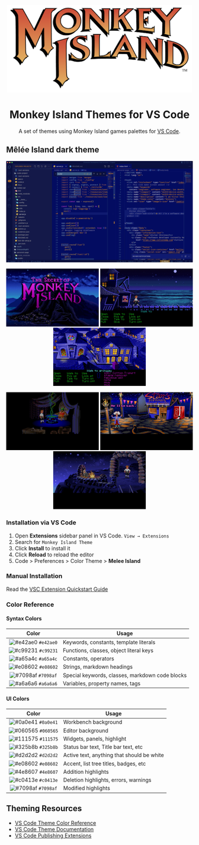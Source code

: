 <p align="center">
  <img alt="Monkey Island Logo" src="https://raw.githubusercontent.com/vicchirino/monkey-island-theme/main/images/monkey-island-logo.png" width="500" />
</p>
<h1 align="center">
  Monkey Island Themes for VS Code
</h1>
<p align="center">
  A set of themes using Monkey Island games palettes for <a href="https://victorchirino.com">VS Code</a>.
</p>

## Mêlée Island dark theme

![demo](https://raw.githubusercontent.com/vicchirino/monkey-island-theme/main/images/melee-island-theme-demo.png)

<p align="middle">
  <p align="middle">
    <img src="https://raw.githubusercontent.com/vicchirino/monkey-island-theme/main/images/palette-1.jpg" width="250" />
    <img src="https://raw.githubusercontent.com/vicchirino/monkey-island-theme/main/images/palette-2.jpg" width="250" /> 
    <img src="https://raw.githubusercontent.com/vicchirino/monkey-island-theme/main/images/palette-3.jpg" width="250" />
  </p>
   <p align="middle">
    <img src="https://raw.githubusercontent.com/vicchirino/monkey-island-theme/main/images/palette-4.jpg" width="250" />
    <img src="https://raw.githubusercontent.com/vicchirino/monkey-island-theme/main/images/palette-5.jpg" width="250" /> 
    <img src="https://raw.githubusercontent.com/vicchirino/monkey-island-theme/main/images/palette-6.jpg" width="250" />
  </p>
<p align="middle">

### Installation via VS Code

1. Open **Extensions** sidebar panel in VS Code. `View → Extensions`
2. Search for `Monkey Island Theme`
3. Click **Install** to install it
4. Click **Reload** to reload the editor
5. Code > Preferences > Color Theme > **Melee Island**

### Manual Installation

Read the [VSC Extension Quickstart Guide](https://github.com/vicchirino/monkey-island-theme/blob/main/vsc-extension-quickstart.md)

### Color Reference

#### Syntax Colors

|                                 Color                                  | Usage                                           |
| :--------------------------------------------------------------------: | ----------------------------------------------- |
| ![#e42ae0](https://via.placeholder.com/10/e42ae0.png?text=+) `#e42ae0` | Keywords, constants, template literals          |
| ![#c99231](https://via.placeholder.com/10/c99231.png?text=+) `#c99231` | Functions, classes, object literal keys         |
| ![#a65a4c](https://via.placeholder.com/10/a65a4c.png?text=+) `#a65a4c` | Constants, operators                            |
| ![#e08602](https://via.placeholder.com/10/e08602.png?text=+) `#e08602` | Strings, markdown headings                      |
| ![#7098af](https://via.placeholder.com/10/7098af.png?text=+) `#7098af` | Special keywords, classes, markdown code blocks |
| ![#a6a6a6](https://via.placeholder.com/10/a6a6a6.png?text=+) `#a6a6a6` | Variables, property names, tags                 |

#### UI Colors

|                                 Color                                  | Usage                                      |
| :--------------------------------------------------------------------: | ------------------------------------------ |
| ![#0a0e41](https://via.placeholder.com/10/0a0e41.png?text=+) `#0a0e41` | Workbench background                       |
| ![#060565](https://via.placeholder.com/10/060565.png?text=+) `#060565` | Editor background                          |
| ![#111575](https://via.placeholder.com/10/111575.png?text=+) `#111575` | Widgets, panels, highlight                 |
| ![#325b8b](https://via.placeholder.com/10/325b8b.png?text=+) `#325b8b` | Status bar text, Title bar text, etc       |
| ![#d2d2d2](https://via.placeholder.com/10/d2d2d2.png?text=+) `#d2d2d2` | Active text, anything that should be white |
| ![#e08602](https://via.placeholder.com/10/e08602.png?text=+) `#e08602` | Accent, list tree titles, badges, etc      |
| ![#4e8607](https://via.placeholder.com/10/4e8607.png?text=+) `#4e8607` | Addition highlights                        |
| ![#c0413e](https://via.placeholder.com/10/c0413e.png?text=+) `#c0413e` | Deletion highlights, errors, warnings      |
| ![#7098af](https://via.placeholder.com/10/7098af.png?text=+) `#7098af` | Modified highlights                        |

## Theming Resources

- [VS Code Theme Color Reference](https://code.visualstudio.com/docs/getstarted/theme-color-reference)
- [VS Code Theme Documentation](https://code.visualstudio.com/docs/extensions/themes-snippets-colorizers)
- [VS Code Publishing Extensions](https://code.visualstudio.com/docs/extensions/publish-extension)
